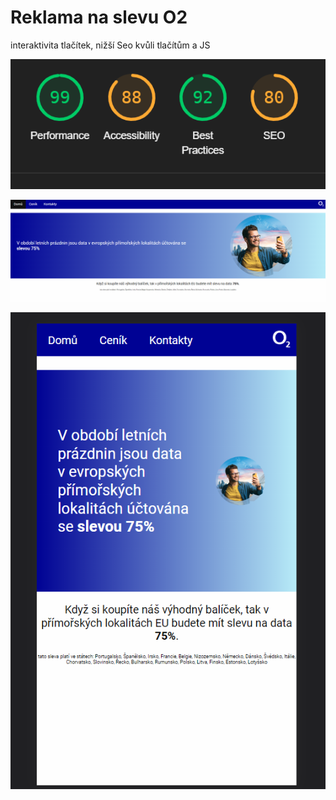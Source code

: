 # Reklama na slevu O2
interaktivita tlačítek, nižší Seo kvůli tlačítům a JS

![My Image](lighthouse.png)

![My Image](desk.png)

![My Image](phone.png)
